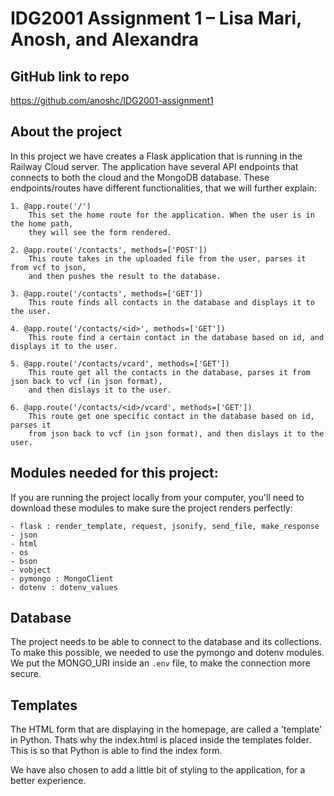 # IDG2001 Assignment 1 – Lisa Mari, Anosh, and Alexandra

## GitHub link to repo

https://github.com/anoshc/IDG2001-assignment1

## About the project 

In this project we have creates a Flask application that is running in the Railway Cloud server.
The application have several API endpoints that connects to both the cloud and the MongoDB database. 
These endpoints/routes have different functionalities, that we will further explain:

    1. @app.route('/')
        This set the home route for the application. When the user is in the home path,
        they will see the form rendered. 

    2. @app.route('/contacts', methods=['POST'])
        This route takes in the uploaded file from the user, parses it from vcf to json,
        and then pushes the result to the database. 

    3. @app.route('/contacts', methods=['GET'])
        This route finds all contacts in the database and displays it to the user. 

    4. @app.route('/contacts/<id>', methods=['GET'])
        This route find a certain contact in the database based on id, and displays it to the user. 

    5. @app.route('/contacts/vcard', methods=['GET'])
        This route get all the contacts in the database, parses it from json back to vcf (in json format), 
        and then dislays it to the user.

    6. @app.route('/contacts/<id>/vcard', methods=['GET'])
        This route get one specific contact in the database based on id, parses it 
        from json back to vcf (in json format), and then dislays it to the user.


## Modules needed for this project:
If you are running the project locally from your computer, you'll need to download 
these modules to make sure the project renders perfectly:

    - flask : render_template, request, jsonify, send_file, make_response
    - json
    - html
    - os
    - bson
    - vobject
    - pymongo : MongoClient
    - dotenv : dotenv_values

## Database
The project needs to be able to connect to the database and its collections. To make this possible, we needed to use the pymongo and dotenv modules. We put the MONGO_URI inside an ```.env``` file, to make the connection more secure. 

## Templates
The HTML form that are displaying in the homepage, are called a 'template' in Python. Thats why the index.html is placed inside the templates folder. This is so that Python is able to find the index form. 

We have also chosen to add a little bit of styling to the application, for a better experience. 